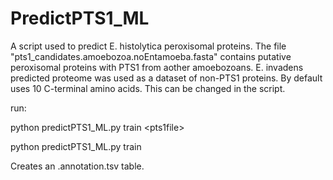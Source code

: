 # PredictPTS1_ML
A script used to predict E. histolytica peroxisomal proteins. The file "pts1_candidates.amoebozoa.noEntamoeba.fasta" contains putative peroxisomal proteins with PTS1 from aother amoebozoans. E. invadens predicted proteome was used as a dataset of non-PTS1 proteins. By default uses 10 C-terminal amino acids. This can be changed in the script.


run:

python predictPTS1_ML.py train \<pts1file> <non-pts1file>
  
python predictPTS1_ML.py train <ifile>
  


Creates an <infile>.annotation.tsv table.
